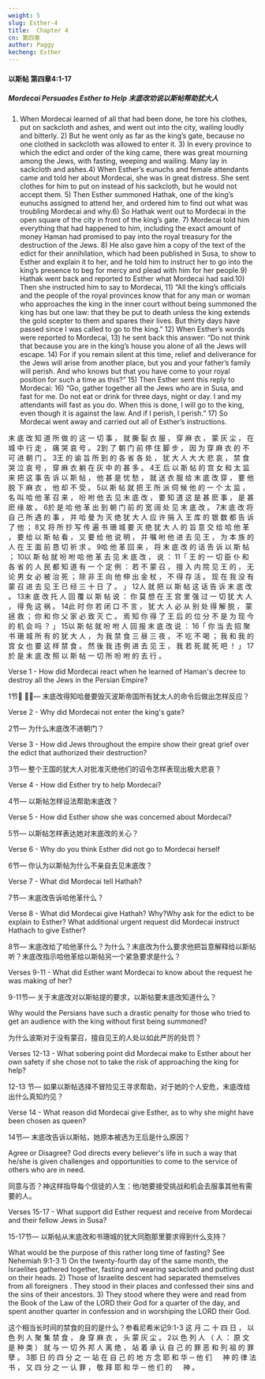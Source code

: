 ```yaml
---
weight: 5
slug: Esther-4
title:  Chapter 4
cn: 第四章
author: Paggy
kecheng: Esther
---
```


#### 以斯帖 第四章4:1-17    

##### Mordecai Persuades Esther to Help 末底改劝说以斯帖帮助犹大人

1) When Mordecai learned of all that had been done, he tore his clothes, put on sackcloth and ashes, and went out into the city, wailing loudly and bitterly. 2) But he went only as far as the king’s gate, because no one clothed in sackcloth was allowed to enter it. 3) In every province to which the edict and order of the king came, there was great mourning among the Jews, with fasting, weeping and wailing. Many lay in sackcloth and ashes.4) When Esther’s eunuchs and female attendants came and told her about Mordecai, she was in great distress. She sent clothes for him to put on instead of his sackcloth, but he would not accept them. 5) Then Esther summoned Hathak, one of the king’s eunuchs assigned to attend her, and ordered him to find out what was troubling Mordecai and why.6) So Hathak went out to Mordecai in the open square of the city in front of the king’s gate. 7) Mordecai told him everything that had happened to him, including the exact amount of money Haman had promised to pay into the royal treasury for the destruction of the Jews. 8) He also gave him a copy of the text of the edict for their annihilation, which had been published in Susa, to show to Esther and explain it to her, and he told him to instruct her to go into the king’s presence to beg for mercy and plead with him for her people.9) Hathak went back and reported to Esther what Mordecai had said.10) Then she instructed him to say to Mordecai, 11) “All the king’s officials and the people of the royal provinces know that for any man or woman who approaches the king in the inner court without being summoned the king has but one law: that they be put to death unless the king extends the gold scepter to them and spares their lives. But thirty days have passed since I was called to go to the king.” 12) When Esther’s words were reported to Mordecai, 13) he sent back this answer: “Do not think that because you are in the king’s house you alone of all the Jews will escape. 14) For if you remain silent at this time, relief and deliverance for the Jews will arise from another place, but you and your father’s family will perish. And who knows but that you have come to your royal position for such a time as this?” 15) Then Esther sent this reply to Mordecai: 16) “Go, gather together all the Jews who are in Susa, and fast for me. Do not eat or drink for three days, night or day. I and my attendants will fast as you do. When this is done, I will go to the king, even though it is against the law. And if I perish, I perish.” 17) So Mordecai went away and carried out all of Esther’s instructions.

末 底 改 知 道 所 做 的 这 一 切 事 ， 就 撕 裂 衣 服 ， 穿 麻 衣 ， 蒙 灰 尘 ， 在 城 中 行 走 ， 痛 哭 哀 号 。 2到 了 朝 门 前 停 住 脚 步 ， 因 为 穿 麻 衣 的 不 可 进 朝 门 。 3王 的 谕 旨 所 到 的 各 省 各 处 ， 犹 大 人 大 大 悲 哀 ， 禁 食 哭 泣 哀 号 ， 穿 麻 衣 躺 在 灰 中 的 甚 多 。 4王 后 以 斯 帖 的 宫 女 和 太 监 来 把 这 事 告 诉 以 斯 帖 ， 他 甚 是 忧 愁 ， 就 送 衣 服 给 末 底 改 穿 ， 要 他 脱 下 麻 衣 ， 他 却 不 受 。 5以 斯 帖 就 把 王 所 派 伺 候 他 的 一 个 太 监 ， 名 叫 哈 他 革 召 来 ， 吩 咐 他 去 见 末 底 改 ， 要 知 道 这 是 甚 麽 事 ， 是 甚 麽 缘 故 。 6於 是 哈 他 革 出 到 朝 门 前 的 宽 阔 处 见 末 底 改 。 7末 底 改 将 自 己 所 遇 的 事 ， 并 哈 曼 为 灭 绝 犹 大 人 应 许 捐 入 王 库 的 银 数 都 告 诉 了 他 ； 8又 将 所 抄 写 传 遍 书 珊 城 要 灭 绝 犹 大 人 的 旨 意 交 给 哈 他 革 ， 要 给 以 斯 帖 看 ， 又 要 给 他 说 明 ， 并 嘱 咐 他 进 去 见 王 ， 为 本 族 的 人 在 王 面 前 恳 切 祈 求 。 9哈 他 革 回 来 ， 将 末 底 改 的 话 告 诉 以 斯 帖 ； 10以 斯 帖 就 吩 咐 哈 他 革 去 见 末 底 改 ， 说 ： 11「 王 的 一 切 臣 仆 和 各 省 的 人 民 都 知 道 有 一 个 定 例 ： 若 不 蒙 召 ， 擅 入 内 院 见 王 的 ， 无 论 男 女 必 被 治 死 ； 除 非 王 向 他 伸 出 金 杖 ， 不 得 存 活 。 现 在 我 没 有 蒙 召 进 去 见 王 已 经 三 十 日 了 。 」 12人 就 把 以 斯 帖 这 话 告 诉 末 底 改 。 13末 底 改 托 人 回 覆 以 斯 帖 说 ： 你 莫 想 在 王 宫 里 强 过 一 切 犹 大 人 ， 得 免 这 祸 。 14此 时 你 若 闭 口 不 言 ， 犹 大 人 必 从 别 处 得 解 脱 ， 蒙 拯 救 ； 你 和 你 父 家 必 致 灭 亡 。 焉 知 你 得 了 王 后 的 位 分 不 是 为 现 今 的 机 会 吗 ？ 」 15以 斯 帖 就 吩 咐 人 回 报 末 底 改 说 ： 16「 你 当 去 招 聚 书 珊 城 所 有 的 犹 大 人 ， 为 我 禁 食 三 昼 三 夜 ， 不 吃 不 喝 ； 我 和 我 的 宫 女 也 要 这 样 禁 食 。 然 後 我 违 例 进 去 见 王 ， 我 若 死 就 死 吧 ！ 」 17於 是 末 底 改 照 以 斯 帖 一 切 所 吩 咐 的 去 行 。

Verse 1 - How did Mordecai react when he learned of  Haman's decree 			to destroy all the Jews in the Persian Empire?

1节 —  末底改得知哈曼要毁灭波斯帝国所有犹太人的命令后做出怎样反应？      

Verse 2 - Why did Mordecai not enter the king's gate?

2节— 为什么末底改不进朝门？

Verse 3 - How did Jews throughout the empire show their great grief over 			the edict that authorized their destruction?

3节— 整个王国的犹大人对批准灭绝他们的诏令怎样表现出极大悲哀？


Verse 4 - How did Esther try to help Mordecai?

4节— 以斯帖怎样设法帮助末底改？

Verse 5 - How did Esther show she was concerned about Mordecai?

5节— 以斯帖怎样表达她对末底改的关心？
		
Verse 6 - Why do you think Esther did not go to Mordecai herself

6节— 你认为以斯帖为什么不亲自去见末底改？

Verse 7 - What did Mordecai tell Hathah?

7节— 末底改告诉哈他革什么？

Verse 8 - What did Mordecai give Hathah? Why?Why ask for the edict to be explain to Esther?	What additional urgent request did Mordecai instruct Hathach to 				give Esther?

8节— 末底改给了哈他革什么？为什么？末底改为什么要求他把旨意解释给以斯帖听？末底改指示哈他革给以斯帖另一个紧急要求是什么？
	
Verses 9-11 - What did Esther want Mordecai to know about the request 			he was making of her?

9-11节—  关于末底改对以斯帖提的要求，以斯帖要末底改知道什么？

Why would the Persians have such a drastic penalty for those who tried to 			get an audience with the king without first being summoned?

为什么波斯对于没有蒙召，擅自见王的人处以如此严厉的处罚？

Verses 12-13 - What sobering point did Mordecai make to Esther about her 			own safety if she chose not to take the risk of approaching 				the king for help?

12-13 节— 如果以斯帖选择不冒险见王寻求帮助，对于她的个人安危，末底改给出什么真知灼见？

Verse 14 - What reason did Mordecai give Esther, as to why she might 			have been chosen as queen?

14节— 末底改告诉以斯帖，她原本被选为王后是什么原因？

Agree or Disagree? God directs every believer's life in such a way that 			he/she is given challenges and opportunities to come to the service 		of  others who are in need.

同意与否？神这样指导每个信徒的人生：他/她要接受挑战和机会去服事其他有需要的人。

Verses 15-17 - What support did Esther request and receive from Mordecai 		and their fellow Jews in Susa?

15-17节—  以斯帖从末底改和书珊城的犹大同胞那里要求得到什么支持？

What would be the purpose of this rather long time of fasting? See 				Nehemiah 9:1-3  1) On the twenty-fourth day of the same month, the Israelites gathered together, fasting and wearing sackcloth and putting dust on their heads. 2) Those of Israelite descent had separated themselves from all foreigners . They stood in their places and confessed their sins and the sins of their ancestors. 3) They stood where they were and read from the Book of the Law of the LORD their God for a quarter of the day, and spent another quarter in confession and in worshiping the LORD their God. 	

这个相当长时间的禁食的目的是什么？参看尼希米记9:1-3   这 月 二 十 四 日 ， 以 色 列 人 聚 集 禁 食 ， 身 穿 麻 衣 ， 头 蒙 灰 尘 。 2以 色 列 人 （ 人 ： 原 文 是 种 类 ） 就 与 一 切 外 邦 人 离 绝 ， 站 着 承 认 自 己 的 罪 恶 和 列 祖 的 罪 孽 。 3那 日 的 四 分 之 一 站 在 自 己 的 地 方 念 耶 和 华 ─ 他 们 　 神 的 律 法 书 ， 又 四 分 之 一 认 罪 ， 敬 拜 耶 和 华 ─ 他 们 的 　 神 。 